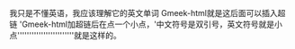我只是不懂英语，我应该理解它的英文单词
Gmeek-html就是这后面可以插入超链
'Gmeek-html加超链后在点一个小点，'中文符号是双引号，英文符号就是小点''''''''''''''''''''''''就是这样的。